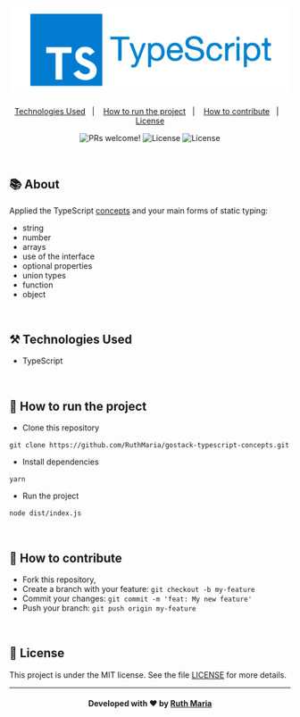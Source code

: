 <h1 align="center">
  <a href="https://github.com/csorlandi/nodejs-concepts">
    <img alt="Logo typescript" src="./assets/logo.png" width="500px" />
  </a>
</h1>

<p align="center"> 
  <a href="#technologies">Technologies Used</a>&nbsp;&nbsp;&nbsp;|&nbsp;&nbsp;&nbsp;
  <a href="#run">How to run the project</a>&nbsp;&nbsp;&nbsp;|&nbsp;&nbsp;&nbsp;
  <a href="#contribute">How to contribute</a>&nbsp;&nbsp;&nbsp;|&nbsp;&nbsp;&nbsp;
  <a href="#license">License</a>
</p>

<p align="center">
 <img src="https://img.shields.io/static/v1?label=PRs&message=welcome&color=3178c6&labelColor=000000" alt="PRs welcome!" /> 

  <img alt="License" src="https://img.shields.io/badge/Made%20by-Ruth%20Maria-3178c6">

  <img alt="License" src="https://img.shields.io/static/v1?label=license&message=MIT&color=3178c6&labelColor=000000">
</p>

<br>

## :books: About

Applied the TypeScript [concepts](https://www.notion.so/Typescript-5712aeab312d44fcba0aa88895caad36#0e4a91809828482da1afe8037a776125) and your main forms of static typing:
- string
- number
- arrays
- use of the interface
- optional properties
- union types
- function
- object


<a id="technologies"></a><br>

## ⚒️ Technologies Used
  * TypeScript
  

<a id="run"></a><br>

## 🚀 How to run the project

- Clone this repository

```
git clone https://github.com/RuthMaria/gostack-typescript-concepts.git
```

- Install dependencies

```
yarn 
```

- Run the project

```
node dist/index.js
```

<br>

## 🎯 How to contribute

- Fork this repository,
- Create a branch with your feature: `git checkout -b my-feature`
- Commit your changes: `git commit -m 'feat: My new feature'`
- Push your branch: `git push origin my-feature`

<a id="license"></a><br>

## :memo: License

This project is under the MIT license. See the  file [LICENSE](LICENSE) for more details.

---

<h4 align="center">
    Developed with ❤️ by <a href="https://www.linkedin.com/in/ruth-maria-9b256071/" target="_blank">Ruth Maria</a>
</h4>
